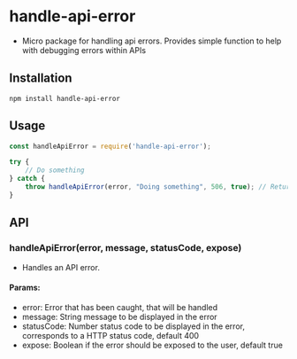 # handle-api-error
- Micro package for handling api errors. Provides simple function to help with debugging errors within APIs

## Installation
```shell
npm install handle-api-error
```

## Usage
```typescript
const handleApiError = require('handle-api-error');

try {
    // Do something
} catch {
    throw handleApiError(error, "Doing something", 506, true); // Returns an error 
}

```

## API

### handleApiError(error, message, statusCode, expose)
- Handles an API error.
#### Params:
- error: Error that has been caught, that will be handled
- message: String message to be displayed in the error
- statusCode: Number status code to be displayed in the error, corresponds to a HTTP status code, default 400
- expose: Boolean if the error should be exposed to the user, default true

